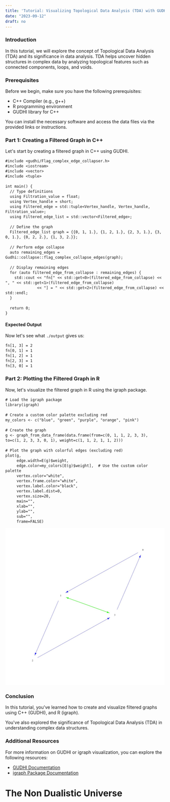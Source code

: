 ```yaml
---
title: 'Tutorial: Visualizing Topological Data Analysis (TDA) with GUDHI and R'
date: "2023-09-12"
draft: no
---
```


### Introduction

In this tutorial, we will explore the concept of Topological Data Analysis (TDA) and its significance in data analysis. TDA helps uncover hidden structures in complex data by analyzing topological features such as connected components, loops, and voids.

### Prerequisites
Before we begin, make sure you have the following prerequisites:

- C++ Compiler (e.g., g++)
- R programming environment
- GUDHI library for C++

You can install the necessary software and access the data files via the provided links or instructions.

### Part 1: Creating a Filtered Graph in C++
Let's start by creating a filtered graph in C++ using GUDHI.

    #include <gudhi/Flag_complex_edge_collapser.h>
    #include <iostream>
    #include <vector>
    #include <tuple>
    
    int main() {
      // Type definitions
      using Filtration_value = float;
      using Vertex_handle = short;
      using Filtered_edge = std::tuple<Vertex_handle, Vertex_handle, Filtration_value>;
      using Filtered_edge_list = std::vector<Filtered_edge>;
    
      // Define the graph
      Filtered_edge_list graph = {{0, 1, 1.}, {1, 2, 1.}, {2, 3, 1.}, {3, 0, 1.}, {0, 2, 2.}, {1, 3, 2.}};
    
      // Perform edge collapse
      auto remaining_edges = Gudhi::collapse::flag_complex_collapse_edges(graph);
    
      // Display remaining edges
      for (auto filtered_edge_from_collapse : remaining_edges) {
        std::cout << "fn[" << std::get<0>(filtered_edge_from_collapse) << ", " << std::get<1>(filtered_edge_from_collapse)
                  << "] = " << std::get<2>(filtered_edge_from_collapse) << std::endl;
      }
    
      return 0;
    }



#### Expected Output

Now let's see what `./output` gives us:

```./output
fn[1, 3] = 2
fn[0, 1] = 1
fn[1, 2] = 1
fn[2, 3] = 1
fn[3, 0] = 1
```

### Part 2: Plotting the Filtered Graph in R

Now, let's visualize the filtered graph in R using the igraph package.

    # Load the igraph package
    library(igraph)
    
    # Create a custom color palette excluding red
    my_colors <- c("blue", "green", "purple", "orange", "pink")
    
    # Create the graph
    g <- graph_from_data_frame(data.frame(from=c(0, 1, 1, 2, 3, 3), to=c(1, 2, 3, 3, 0, 1), weight=c(1, 1, 2, 1, 1, 2)))
    
    # Plot the graph with colorful edges (excluding red)
    plot(g,
         edge.width=E(g)$weight,
         edge.color=my_colors[E(g)$weight],  # Use the custom color palette
         vertex.color="white",
         vertex.frame.color="white",
         vertex.label.color="black",
         vertex.label.dist=0,
         vertex.size=20,
         main="",
         xlab="",
         ylab="",
         sub="",
         frame=FALSE)

![Result](./TDA.jpeg)

### Conclusion
In this tutorial, you've learned how to create and visualize filtered graphs using C++ (GUDHI), and R (igraph). 

You've also explored the significance of Topological Data Analysis (TDA) in understanding complex data structures.


### Additional Resources
For more information on GUDHI or igraph visualization, you can explore the following resources:

- [GUDHI Documentation](https://gudhi.inria.fr/doc/latest/)
- [igraph Package Documentation](https://igraph.org/r/)



# The Non Dualistic Universe

